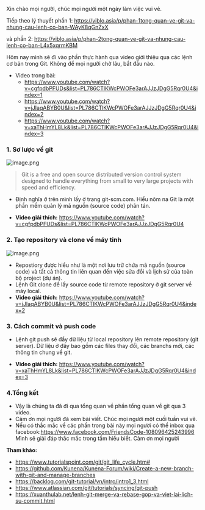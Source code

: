 Xin chào mọi người, chúc mọi người một ngày làm việc vui vẻ.

Tiếp theo lý thuyết phần 1: https://viblo.asia/p/phan-1tong-quan-ve-git-va-nhung-cau-lenh-co-ban-WAyK8qGnZxX

và phần 2: https://viblo.asia/p/phan-2tong-quan-ve-git-va-nhung-cau-lenh-co-ban-L4x5xqrmKBM

Hôm nay mình sẽ đi vào phần thực hành qua video giới thiệu qua các lệnh cơ bản trong Git. Không để mọi người chờ lâu, bắt đầu nào.

- Video trong bài:
    - https://www.youtube.com/watch?v=cgfpdbPFUDs&list=PL786CTlKWcPWOFe3arAJJzJDgG5Rqr0U4&index=1
    - https://www.youtube.com/watch?v=jJIaqABYB0U&list=PL786CTlKWcPWOFe3arAJJzJDgG5Rqr0U4&index=2
    - https://www.youtube.com/watch?v=xaThHmYL8Lk&list=PL786CTlKWcPWOFe3arAJJzJDgG5Rqr0U4&index=3

### 1. Sơ lược về git

![image.png](https://images.viblo.asia/c521e812-900c-4174-9e91-4deed4a03932.png)

> Git is a free and open source distributed version control system designed to handle everything from small to very large projects with speed and efficiency.

- Định nghĩa ở trên mình lấy ở trang git-scm.com. Hiểu nôm na Git là một phần mềm quản lý mã nguồn (source code) phân tán.

- **Video giải thích:** 
https://www.youtube.com/watch?v=cgfpdbPFUDs&list=PL786CTlKWcPWOFe3arAJJzJDgG5Rqr0U4

### 2. Tạo repository và clone về máy tinh

![image.png](https://images.viblo.asia/daf648b7-715a-49bf-9c8a-19b851e2436b.png)

- Repostiory được hiểu như là một nơi lưu trữ chứa mã nguồn (source code) và tất cả thông tin liên quan đến việc sửa đổi và lịch sử của toàn bộ project (dự án).
- Lệnh Git clone để lấy source code từ remote repository ở git server về máy local.
- **Video giải thích:** 
https://www.youtube.com/watch?v=jJIaqABYB0U&list=PL786CTlKWcPWOFe3arAJJzJDgG5Rqr0U4&index=2

### 3. Cách commit và push code

- Lệnh git push sẽ đẩy dữ liệu từ local repository lên remote repository (git server). Dữ liệu ở đây bao gồm các files thay đổi, các branchs mới, các thông tin chung về git.

- **Video giải thích:** 
https://www.youtube.com/watch?v=xaThHmYL8Lk&list=PL786CTlKWcPWOFe3arAJJzJDgG5Rqr0U4&index=3

### 4.Tổng kết
- Vậy là chúng ta đã đi qua tổng quan về phần tổng quan về git qua 3 video.
- Cảm ơn mọi người đã xem bài viết. Chúc mọi người một cuối tuần vui vẻ.
- Nếu có thắc mắc về các phần trong bài này mọi người có thể inbox qua facebook:https://www.facebook.com/FriendsCode-108096425243996 Mình sẽ giải đáp thắc mắc trong tầm hiểu biết. Cảm ơn mọi người


**Tham khảo:**
- https://www.tutorialspoint.com/git/git_life_cycle.htm#
- https://github.com/Kunena/Kunena-Forum/wiki/Create-a-new-branch-with-git-and-manage-branches
- https://backlog.com/git-tutorial/vn/intro/intro1_3.html
- https://www.atlassian.com/git/tutorials/syncing/git-push
- https://xuanthulab.net/lenh-git-merge-va-rebase-gop-va-viet-lai-lich-su-commit.html